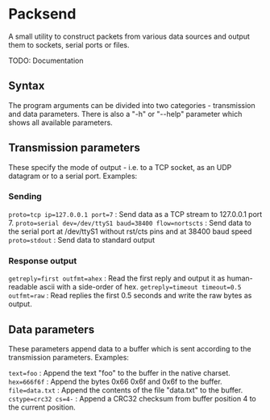 # Packsend
A small utility to construct packets from various data sources and output
them to sockets, serial ports or files.

TODO: Documentation

## Syntax
The program arguments can be divided into two categories - transmission
and data parameters. There is also a "-h" or "--help" parameter which
shows all available parameters.

## Transmission parameters
These specify the mode of output - i.e. to a TCP socket, as an UDP datagram
or to a serial port. Examples:

### Sending

`proto=tcp ip=127.0.0.1 port=7`
: Send data as a TCP stream to 127.0.0.1 port 7.
`proto=serial dev=/dev/ttyS1 baud=38400 flow=nortscts`
: Send data to the serial port at /dev/ttyS1 without rst/cts pins and at 38400 baud speed
`proto=stdout`
: Send data to standard output

### Response output

`getreply=first outfmt=ahex`
: Read the first reply and output it as human-readable ascii with a side-order of hex.
`getreply=timeout timeout=0.5 outfmt=raw`
: Read replies the first 0.5 seconds and write the raw bytes as output.

## Data parameters

These parameters append data to a buffer which is sent according to the
transmission parameters. Examples:

`text=foo`
: Append the text "foo" to the buffer in the native charset.
`hex=666f6f`
: Append the bytes 0x66 0x6f and 0x6f to the buffer.
`file=data.txt`
: Append the contents of the file "data.txt" to the buffer.
`cstype=crc32 cs=4-`
: Append a CRC32 checksum from buffer position 4 to the current position.







